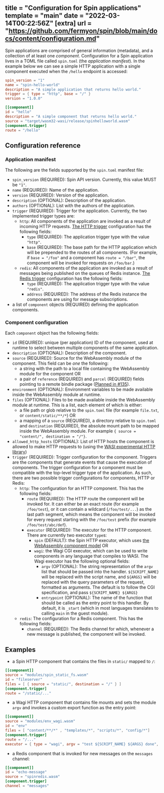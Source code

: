 title = "Configuration for Spin applications"
template = "main"
date = "2022-03-14T00:22:56Z"
[extra]
url = "https://github.com/fermyon/spin/blob/main/docs/content/configuration.md"
---

Spin applications are comprised of general information (metadata), and a collection
of at least one _component_. Configuration for a Spin application lives in a TOML
file called `spin.toml` (the _application manifest_). In the example below we can see
a simple HTTP application with a single component executed when the `/hello` endpoint
is accessed:

```toml
spin_version = "1"
name = "spin-hello-world"
description = "A simple application that returns hello world."
trigger = { type = "http", base = "/" }
version = "1.0.0"

[[component]]
id = "hello"
description = "A simple component that returns hello world."
source = "target/wasm32-wasi/release/spinhelloworld.wasm"
[component.trigger]
route = "/hello"
```

## Configuration reference

### Application manifest

The following are the fields supported by the `spin.toml` manifest file:

- `spin_version` (REQUIRED): Spin API version. Currently, this value MUST be
  `"1"`.
- `name` (REQUIRED): Name of the application.
- `version` (REQUIRED): Version of the application.
- `description` (OPTIONAL): Description of the application.
- `authors` (OPTIONAL): List with the authors of the application.
- `trigger` (REQUIRED): Trigger for the application. Currently, the two
implemented trigger types are:
  - `http`: All components of the application are invoked as a result of
  incoming HTTP requests. [The HTTP trigger](./http-trigger.md) configuration has
  the following fields:
    - `type` (REQUIRED): The application trigger type with the value `"http"`.
    - `base` (REQUIRED): The base path for the HTTP application which will be
      prepended to the routes of all components. (For example, if `base = "/foo"`
      and a component has `route = "/bar"`, the component will be invoked for
      requests on `/foo/bar`.)
  - `redis`: All components of the application are invoked as a result of messages
being published on the queues of Redis instance. [The Redis trigger](./redis-trigger.md)
configuration has the following fields:
    - `type` (REQUIRED): The application trigger type with the value `"redis"`.
    - `address` (REQUIRED): The address of the Redis instance the components
are using for message subscriptions.
- a list of `component` objects (REQUIRED) defining the application components.

### Component configuration

Each `component` object has the following fields:

- `id` (REQUIRED): unique (per application) ID of the component, used at runtime
  to select between multiple components of the same application.
- `description` (OPTIONAL): Description of the component.
- `source` (REQUIRED): Source for the WebAssembly module of the component. This
  field can be _one_ the following:
  - a string with the path to a local file containing the WebAssembly module for
    the component OR
  - a pair of `reference` (REQUIRED) and `parcel` (REQUIRED) fields pointing to
    a remote bindle package
    ([Planned in #135](https://github.com/fermyon/spin/issues/135)).
- `environment` (OPTIONAL): Environment variables to be made available inside
  the WebAssembly module at runtime.
- `files` (OPTIONAL): Files to be made available inside the WebAssembly module
  at runtime. This is a list, each element of which is either:
  - a file path or glob relative to the `spin.toml` file (for example
    `file.txt`, or `content/static/**/*`) OR
  - a mapping of a `source` (REQUIRED), a directory relative to `spin.toml` and
    `destination` (REQUIRED), the absolute mount path to be mapped inside the
    WebAssembly module. For example
    `{ source = "content/", destination = "/"}`.
- `allowed_http_hosts` (OPTIONAL): List of HTTP hosts the component is allowed
  to make HTTP requests to (using the
  [WASI experimental HTTP library](https://github.com/deislabs/wasi-experimental-http))
- `trigger` (REQUIRED): Trigger configuration for the component. Triggers are
  the components that generate events that cause the execution of components.
  The trigger configuration for a component must be compatible with the top-level
  trigger type of the application. As such, there are two possible trigger
  configurations for components, HTTP or Redis:
  - `http`: The configuration for an HTTP component. This has the following fields:
    - `route` (REQUIRED): The HTTP route the component will be invoked for. It can
      either be an exact route (for example `/foo/test`), or it can contain a
      wildcard (`/foo/test/...`) as the last path segment, which means the
      component will be invoked for every request starting with the `/foo/test`
      prefix (for example `/foo/test/abc/def`).
    - `executor` (REQUIRED): The executor for the HTTP component. There are
      currently two executor `type`s:
      - `spin` (DEFAULT): the Spin HTTP executor, which uses
        [the WebAssembly component model](https://github.com/WebAssembly/component-model)
        OR
      - `wagi`: the Wagi CGI executor, which can be used to write components in
        any language that compiles to WASI. The Wagi executor has the following
        optional fields:
        - `argv` (OPTIONAL): The string representation of the `argv` list that
          should be passed into the handler. `${SCRIPT_NAME}` will be replaced
          with the script name, and `${ARGS}` will be replaced with the query
          parameters of the request, formatted as arguments. The default is to
          follow the CGI specification, and pass `${SCRIPT_NAME} ${ARGS}`
        - `entrypoint` (OPTIONAL): The name of the function that should be called
          as the entry point to this handler. By default, it is `_start` (which in
          most languages translates to calling `main` in the guest module).
  - `redis`: The configuration for a Redis component. This has the following fields:
    - `channel` (REQUIRED): The Redis channel for which, whenever a new message
is published, the component will be invoked.

## Examples

- a Spin HTTP component that contains the files in `static/` mapped to `/`:

```toml
[[component]]
source = "modules/spin_static_fs.wasm"
id = "fileserver"
files = [ { source = "static/", destination = "/" } ]
[component.trigger]
route = "/static/..."
```

- a Wagi HTTP component that contains file mounts and sets the module `argv` and
  invokes a custom export function as the entry point:

```toml
[[component]]
source = "modules/env_wagi.wasm"
id = "env"
files = [ "content/**/*" , "templates/*", "scripts/*", "config/*"]
[component.trigger]
route = "/..."
executor = { type = "wagi", argv = "test ${SCRIPT_NAME} ${ARGS} done", entrypoint = "some-other-export-function" }
```

- a Redis component that is invoked for new messages on the `messages` channel:

```toml
[[component]]
id = "echo-message"
source = "spinredis.wasm"
[component.trigger]
channel = "messages"
```
